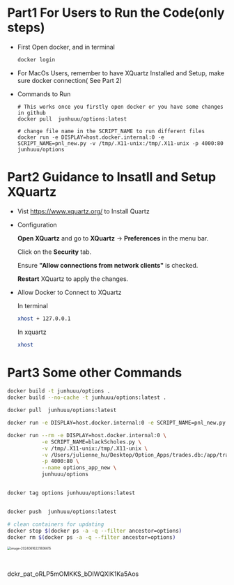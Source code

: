 # Part1 For Users to Run the Code(only steps)

- First Open docker, and in terminal

  ```bash
  docker login
  ```

  

- For MacOs Users, remember to have XQuartz Installed and Setup, make sure docker connection( See Part 2)

- Commands to Run

  ```
  # This works once you firstly open docker or you have some changes in github
  docker pull  junhuuu/options:latest 
  
  # change file name in the SCRIPT_NAME to run different files
  docker run -e DISPLAY=host.docker.internal:0 -e SCRIPT_NAME=pnl_new.py -v /tmp/.X11-unix:/tmp/.X11-unix -p 4000:80 junhuuu/options
  ```

  

  

# Part2 Guidance to Insatll and Setup XQuartz

- Vist https://www.xquartz.org/ to Install Quartz

- Configuration

  **Open XQuartz** and go to **XQuartz** -> **Preferences** in the menu bar.

  Click on the **Security** tab.

  Ensure **"Allow connections from network clients"** is checked.

  **Restart** XQuartz to apply the changes.

- Allow Docker to Connect to XQuartz

  In terminal

  ```bash
  xhost + 127.0.0.1
  ```

  In xquartz

  ```bash
  xhost 
  ```



# Part3 Some other Commands

```bash
docker build -t junhuuu/options .
docker build --no-cache -t junhuuu/options:latest .

docker pull  junhuuu/options:latest 

docker run -e DISPLAY=host.docker.internal:0 -e SCRIPT_NAME=pnl_new.py -v /tmp/.X11-unix:/tmp/.X11-unix -p 4000:80 junhuuu/options

docker run --rm -e DISPLAY=host.docker.internal:0 \
           -e SCRIPT_NAME=blackScholes.py \
           -v /tmp/.X11-unix:/tmp/.X11-unix \
           -v /Users/julienne_hu/Desktop/Option_Apps/trades.db:/app/trades.db \
           -p 4000:80 \
           --name options_app_new \
           junhuuu/options


docker tag options junhuuu/options:latest


docker push  junhuuu/options:latest 

# clean containers for updating
docker stop $(docker ps -a -q --filter ancestor=options)
docker rm $(docker ps -a -q --filter ancestor=options)

```

<img src="/Users/julienne_hu/Library/Application Support/typora-user-images/image-20240616221806615.png" alt="image-20240616221806615" style="zoom:50%;" />

​	

dckr_pat_oRLP5mOMKKS_bDlWQXlK1Ka5Aos


